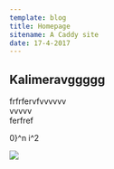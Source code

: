 ```yaml
---
template: blog
title: Homepage
sitename: A Caddy site
date: 17-4-2017
---
```



## Kalimeravggggg 
frfrfervfvvvvvv    
vvvvv   
ferfref    


0}^n i^2 

![](https://upload.wikimedia.org/wikipedia/commons/thumb/3/3e/Einstein_1921_by_F_Schmutzer_-_restoration.jpg/220px-Einstein_1921_by_F_Schmutzer_-_restoration.jpg)
